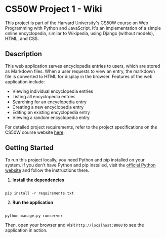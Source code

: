 # CS50W Project 1 - Wiki

This project is part of the Harvard University's CS50W course on Web Programming with Python and JavaScript. It's an implementation of a simple online encyclopedia, similar to Wikipedia, using Django (without models), HTML, and CSS.

## Description

This web application serves encyclopedia entries to users, which are stored as Markdown files. When a user requests to view an entry, the markdown file is converted to HTML for display in the browser. Features of the web application include:

- Viewing individual encyclopedia entries
- Listing all encyclopedia entries
- Searching for an encyclopedia entry
- Creating a new encyclopedia entry
- Editing an existing encyclopedia entry
- Viewing a random encyclopedia entry

For detailed project requirements, refer to the project specifications on the CS50W course website [here](https://cs50.harvard.edu/web/2020/projects/1/wiki/).

## Getting Started

To run this project locally, you need Python and pip installed on your system. If you don't have Python and pip installed, visit the [official Python website](https://www.python.org/downloads/) and follow the instructions there.

1. **Install the dependencies**

```

pip install -r requirements.txt

```

2. **Run the application**

```

python manage.py runserver

```

Then, open your browser and visit `http://localhost:8000` to see the application in action.
